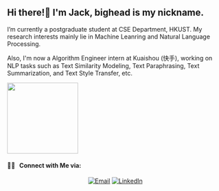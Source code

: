 <h2> Hi there!👋  I'm Jack, bighead is my nickname.</h2>
<p> I’m currently a postgraduate student at CSE Department, HKUST. My research interests mainly lie in Machine Leanring and Natural Language Processing.</p>
<p> Also, I'm now a Algorithm Engineer intern at Kuaishou (快手), working on NLP tasks such as Text Similarity Modeling, Text Paraphrasing, Text Summarization, and Text Style Transfer, etc.</p>
</h5>

<a href="https://github.com/Jackthebighead">
  <img height="165em" src="https://github-readme-stats.vercel.app/api?username=Jackthebighead&theme=buefy&show_icons=true" align="center"/>
</a>

<br/>

<h4> 🤝🏻 &nbsp; Connect with Me via:</h4>
<p align="center">
<a href="mailto:yanzheyuan23@sina.com"><img alt="Email" src="https://img.shields.io/badge/Email-yanzheyuan23@sina.com-blue?style=flat-square&logo=gmail"></a>
<a href="http://linkedin.com/in/yanzhe-yuan-103157191/"><img alt="LinkedIn" src="https://img.shields.io/badge/LinkedIn-YUAN%20Yanzhe-blue?style=flat-square&logo=linkedin"></a>
</p>
